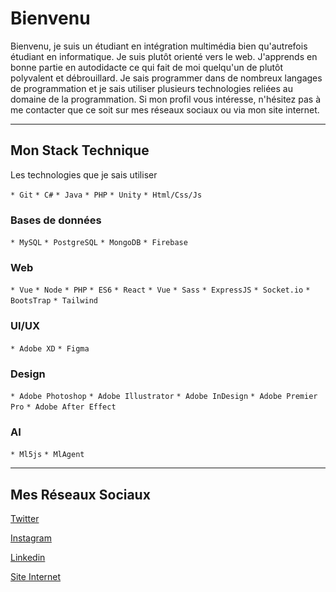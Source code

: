 # Bienvenu
Bienvenu, je suis un étudiant en intégration multimédia bien qu'autrefois étudiant en informatique. Je suis plutôt orienté vers le web. J'apprends en bonne partie en autodidacte ce qui fait de moi quelqu'un de plutôt polyvalent et débrouillard. Je sais programmer dans de nombreux langages de programmation et je sais utiliser plusieurs technologies reliées au domaine de la programmation. Si mon profil vous intéresse, n'hésitez pas à me contacter que ce soit sur mes réseaux sociaux ou via mon site internet.

------------------
## Mon Stack Technique
Les technologies que je sais utiliser

`* Git`
`* C#`
`* Java`
`* PHP`
`* Unity`
`* Html/Css/Js`

### Bases de données
`* MySQL`
`* PostgreSQL`
`* MongoDB`
`* Firebase`

### Web
`* Vue`
`* Node`
`* PHP`
`* ES6`
`* React`
`* Vue`
`* Sass`
`* ExpressJS`
`* Socket.io`
`* BootsTrap`
`* Tailwind`

### UI/UX
`* Adobe XD`
`* Figma`

### Design
`* Adobe Photoshop`
`* Adobe Illustrator`
`* Adobe InDesign`
`* Adobe Premier Pro`
`* Adobe After Effect`

### AI
`* Ml5js`
`* MlAgent`

---------
## Mes Réseaux Sociaux
[Twitter](https://twitter.com/WilliamCaouett1)

[Instagram](https://www.instagram.com/williamcaoouette/)

[Linkedin](https://www.linkedin.com/in/william-caouette-979725185/)

[Site Internet]("http://www.williamcaouette.tech/")
